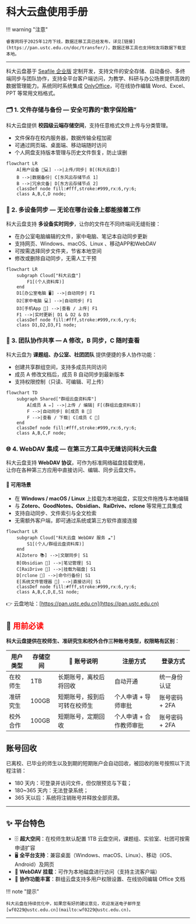 # 科大云盘使用手册
!!! warning "注意"
    
    睿客网将于2025年12月下线，数据迁移工具已经发布，详见[链接](https://pan.ustc.edu.cn/doc/transfer/)，数据迁移工具也支持校友将数据下载至本地。
---
科大云盘基于 [Seafile 企业版](https://www.seafile.com/features/) 定制开发，支持文件的安全存储、自动备份、多终端同步与团队协作，支持全平台客户端访问，为教学、科研与办公场景提供高效的数据管理能力。系统同时系统集成 [OnlyOffice](https://www.onlyoffice.com/zh/)，可在线协作编辑 Word、Excel、PPT 等常用文档格式。

### 🗂️ 1. 文件存储与备份 — 安全可靠的“数字保险箱”

科大云盘提供 **校园级云端存储空间**，支持任意格式文件上传与分类管理。  
- 文件保存在校内服务器，数据传输全程加密  
- 可通过网页端、桌面端、移动端随时访问  
- 个人网盘支持版本管理与历史文件恢复，防止误删  
```mermaid
flowchart LR
    A[用户设备 📱💻] -->|上传/同步| B[(科大云盘)]
    B -->|数据备份| C[东风云存储节点 1]
    B -->|冗余灾备| D[东方云存储节点 2]
    classDef node fill:#fff,stroke:#999,rx:6,ry:6;
    class A,B,C,D node;
```
### 🔄 2. 多设备同步 — 无论在哪台设备上都能接着工作

科大云盘支持 **多设备实时同步**，让你的文件在不同终端间无缝衔接：  
- 在办公室电脑编辑的文件，家中电脑、笔记本自动同步更新  
- 支持网页、Windows、macOS、Linux 、移动APP和WebDAV  
- 可按需选择同步文件夹，节省本地空间  
- 修改或删除自动同步，无需人工干预  
```mermaid
flowchart LR
    subgraph Cloud["科大云盘"]
        F1[(个人资料库)]
    end
    D1[办公室电脑 🖥️] -->|自动同步| F1
    D2[家中电脑 💻] -->|自动同步| F1
    D3[手机App 📱] -->|查看 / 上传| F1
    F1 -->|实时更新| D1 & D2 & D3
    classDef node fill:#fff,stroke:#999,rx:6,ry:6;
    class D1,D2,D3,F1 node;
```
### 👥 3. 团队协作共享 — A 修改，B 同步，C 随时查看

科大云盘为 **课题组、办公室、社团团队** 提供便捷的多人协作功能：  
- 创建共享群组空间，支持多成员共同访问  
- 成员 A 修改文档后，成员 B 自动同步到最新版本  
- 支持权限控制（只读、可编辑、可上传）  
```mermaid
flowchart TD
    subgraph Shared["群组云盘资料库"]
        A[成员 A ✏️] -->|上传 / 编辑| F[(群组云盘资料库)]
        F -->|自动同步| B[成员 B 🔄]
        F -->|查看 / 下载| C[成员 C 👀]
    end
    classDef node fill:#fff,stroke:#999,rx:6,ry:6;
    class A,B,C,F node;
```
### 🌐 4. WebDAV 集成 — 在第三方工具中无缝访问科大云盘

科大云盘支持 **WebDAV 协议**，可作为标准网络磁盘挂载使用，  
让你在各种第三方应用中直接访问、编辑、同步云盘文件。

#### 🚀 可用场景
- 在 **Windows / macOS / Linux** 上挂载为本地磁盘，实现文件拖拽与本地编辑  
- 与 **Zotero、GoodNotes、Obsidian、RaiDrive、rclone** 等常用工具集成  
- 支持自动同步、文件索引与全文检索  
- 无需额外客户端，即可通过系统或第三方软件直接连接  

```mermaid
flowchart LR
    subgraph Cloud["科大云盘 WebDAV 服务 ☁️"]
        S1[(个人/群组云盘资料库)]
    end
    A[Zotero 📚] -->|文献同步| S1
    B[Obsidian 📝] -->|笔记管理| S1
    C[RaiDrive 💾] -->|挂载为磁盘| S1
    D[rclone 🧰] -->|命令行备份| S1
    E[系统文件管理器 📂] -->|直接访问| S1
    classDef node fill:#fff,stroke:#999,rx:6,ry:6;
    class A,B,C,D,E,S1 node;
```

👉 云盘地址：[https://pan.ustc.edu.cn](https://pan.ustc.edu.cn)

## 📢 <span style="color:red">用前必读</span>

**科大云盘提供在校师生、准研究生和校外合作三种账号类型，权限略有区别**：

| 用户类型   | 存储空间 | 🧾 账号说明                 | 注册方式         | 登录方式               |
|------------|-----------|-----------------------------|------------------|------------------------|
| 在校师生   | 1TB       | 长期账号，离校后将回收     | 自动开通         | 统一身份认证           |
| 准研究生   | 100GB     | 短期账号，报到后可转在校师生 | 个人申请 + 导师审批 | 账号密码 + 2FA   |
| 校外合作   | 100GB     | 短期账号，定期回收         | 个人申请 + 合作教师审批 | 账号密码 + 2FA |

## 账号回收

已离校、已毕业的师生以及到期的短期账户会自动回收，被回收的账号按照以下流程注销：

- 180 天内：可登录并访问文件，但仅限预览与下载；
- 180~365 天内：无法登录系统；
- 365 天以后：系统将注销账号并释放全部资源。
---

## ✨ 平台特色

- 🗄️ **超大空间**：在校师生默认配置 1TB 云盘空间，课题组、实验室、社团可按需申请扩容
- 🖥️ **全平台支持**：兼容桌面（Windows、macOS、Linux）、移动（iOS、Android）及网页
- 🔗 **WebDAV 挂载**：可作为本地磁盘进行访问（支持主流客户端）
- 👥 **协作功能丰富**：群组云盘支持多用户权限设置、在线协同编辑 Office 文档

!!! note "提示"

    科大云盘在持续优化中，如果您有好的建议意见，欢迎发送电子邮件至[wf0229@ustc.edu.cn](mailto:wf0229@ustc.edu.cn)。
---
